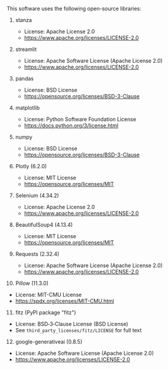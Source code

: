 This software uses the following open-source libraries:

1. stanza
   - License: Apache License 2.0
   - https://www.apache.org/licenses/LICENSE-2.0

2. streamlit
   - License: Apache Software License (Apache License 2.0)
   - https://www.apache.org/licenses/LICENSE-2.0

3. pandas
   - License: BSD License
   - https://opensource.org/licenses/BSD-3-Clause

4. matplotlib
   - License: Python Software Foundation License
   - https://docs.python.org/3/license.html

5. numpy
   - License: BSD License
   - https://opensource.org/licenses/BSD-3-Clause

6. Plotly (6.2.0)
   - License: MIT License
   - https://opensource.org/licenses/MIT

7. Selenium (4.34.2)
   - License: Apache License 2.0
   - https://www.apache.org/licenses/LICENSE-2.0

8. BeautifulSoup4 (4.13.4)
   - License: MIT License
   - https://opensource.org/licenses/MIT

9. Requests (2.32.4)
   - License: Apache Software License (Apache License 2.0)
   - https://www.apache.org/licenses/LICENSE-2.0

10. Pillow (11.3.0)
   - License: MIT-CMU License
   - https://spdx.org/licenses/MIT-CMU.html


11. fitz (PyPI package "fitz")
  - License: BSD‑3‑Clause License (BSD License)
  - See `third_party_licenses/fitz/LICENSE` for full text


12. google-generativeai (0.8.5)
   - License: Apache Software License (Apache License 2.0)
   - https://www.apache.org/licenses/LICENSE-2.0